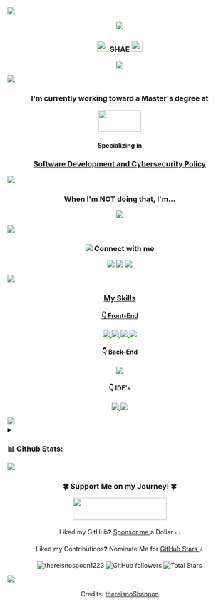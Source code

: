 <img src="https://user-images.githubusercontent.com/73097560/115834477-dbab4500-a447-11eb-908a-139a6edaec5c.gif">	

<p align="center"><a href="https://github.com/DenverCoder1/readme-typing-svg"><img src="https://readme-typing-svg.herokuapp.com?lines=Hi,+I'm+Shannon+Smith;but+almost+everyone+calls+me&center=true&width=500&height=50"></a></p>

<h3 align="center"><img src="https://raw.githubusercontent.com/iampavangandhi/iampavangandhi/master/gifs/Hi.gif" width="25" height="25">  SHAE  <img src="https://raw.githubusercontent.com/iampavangandhi/iampavangandhi/master/gifs/Hi.gif" width="25" height="25"></a>
</h3>



<p align="center">
  <img align="center" src="https://wallpaperaccess.com/full/3156705.jpg" style = "width: -webkit-fill-available;"/>
</p>



<img src="https://user-images.githubusercontent.com/73097560/115834477-dbab4500-a447-11eb-908a-139a6edaec5c.gif">	


<h3 align="center"> I'm currently working toward a Master's degree at </h3>
<p align="center"><img src="https://upload.wikimedia.org/wikipedia/commons/6/60/Virginia_Tech_Hokies_logo.svg" height="48" width="96"/></p>
<h4 align="center"> Specializing in </h4>
<h3 align="center"><a href="https://vtmit.vt.edu/academics/curriculum.html#graduate-certificates"> Software Development and Cybersecurity Policy </a></h3>


<img src="https://user-images.githubusercontent.com/73097560/115834477-dbab4500-a447-11eb-908a-139a6edaec5c.gif">	


<h3 align="center"> When I'm NOT doing that, I'm... </h3>

<p align="center"><a href="https://github.com/DenverCoder1/readme-typing-svg"><img src="https://readme-typing-svg.herokuapp.com?lines=👨‍💻+Improving+my+Programming+skills;🎨+Painting,+drawing,+sculpting+or+woodworking;🏠+Completing+home+renovation+projects;Spending+time+with+my+💍+wife+and+🐾+pets;🚀+Always+ready+to+collaborate&center=true&width=500&height=50"></a></p>


<img src="https://user-images.githubusercontent.com/73097560/115834477-dbab4500-a447-11eb-908a-139a6edaec5c.gif">	


<h3 align="center"><img src="https://media.giphy.com/media/iY8CRBdQXODJSCERIr/giphy.gif" width="30px"> Connect with me </h3>
								      
<p align="center">
    <a title="Linkedin" href="https://www.linkedin.com/in/call-me-shae/">
    <img src="https://img.icons8.com/nolan/48/linkedin.png"/>
    </a>
    <a title="Portfolio" href="https://thereisnoShannon.github.io/Shae%20Smith/index.html">
    <img src="https://img.icons8.com/nolan/48/s.png"/>
    </a>
    <a title="WixSite" href="https://shae1223.wixsite.com/shaesmith">
    <img src="https://user-images.githubusercontent.com/75339573/189492299-8fe30fb6-b0ff-4406-bbf2-fa7f8f41645d.png"/>
</p>	


<img src="https://user-images.githubusercontent.com/73097560/115834477-dbab4500-a447-11eb-908a-139a6edaec5c.gif">			      


<h3 align="center"> My Skills </h3>

<h4 align="center"> 👇 Front-End</h4> 
<p align="center">
    <a title="Javascript" href="https://www.javascript.com/">
    <img src="https://img.icons8.com/fluency/48/000000/javascript.png"/>
    </a>
    <a title="HTML" href="https://www.java.com/en/">
    <img src="https://img.icons8.com/color/48/000000/html-5--v1.png"/>
    </a>
    <a title="CSS" href="https://en.wikipedia.org/wiki/CSS">
    <img src="https://img.icons8.com/color/48/000000/css3.png"/>
    </a>
    <a title="Sass" href="https://en.wikipedia.org/wiki/Sass_(stylesheet_language)">
    <img src="https://img.icons8.com/color/48/000000/sass.png"/>
    </a>
</p>

<h4 align="center"> 👇 Back-End</h4> 
<p align="center">
    <a title="Java" href="https://www.java.com/">
    <img src="https://img.icons8.com/external-flaticons-flat-flat-icons/64/000000/external-java-computer-programming-flaticons-flat-flat-icons.png"/>
    </a>
</p>

<h4 align="center"> 👇 IDE's </h4> 
<p align="center">
    <a title="Eclipse" href="https://www.eclipse.org/ide/">
    <img src="https://img.icons8.com/nolan/64/java-eclipse.png"/>
    </a>
    <a title="IntelliJ" href="https://www.jetbrains.com/idea/">
    <img src="https://img.icons8.com/color/48/000000/intellij-idea.png"/>
    </a>
</p>


<img src="https://user-images.githubusercontent.com/73097560/115834477-dbab4500-a447-11eb-908a-139a6edaec5c.gif">			      


<details>
    
<summary>
    <h3>
        📊 Github Stats:
    </h3>
    </summary>
<br>

   [![GitHub Streak](https://streak-stats.demolab.com?user=thereisnospoon1223&theme=radical&hide_border=true&date_format=M%20j%5B%2C%20Y%5D&ring=8508B4&fire=FF8622&sideNums=8508B4)](https://git.io/streak-stats)

   [![GitHub Read Me Stats](https://github-readme-stats.vercel.app/api?username=thereisnospoon1223&theme=radical&hide_border=true&count_private=true)](https://github.com/thereisnospoon1223/github-readme-stats)  

   [![GitHub Top Langs](https://github-readme-stats.vercel.app/api/top-langs/?username=thereisnospoon1223&&theme=radical&hide_border=true&layout=compact)](https://github.com/thereisnospoon1223/github-readme-stats)
 
![snake gif](https://github.com/BrunoGonSouza/BrunoGonSouza/blob/output/github-contribution-grid-snake.svg)

</details>


<img src="https://user-images.githubusercontent.com/73097560/115834477-dbab4500-a447-11eb-908a-139a6edaec5c.gif">			      


<h3 align="center"> 🍀 Support Me on my Journey! 🍀 </h3>


<p align="center"><a href="https://www.buymeacoffee.com/shaesmith1223"><img src="https://camo.githubusercontent.com/28aae05a0fba45679e8e27d90609601e249b64a5fe30dfef05495de4f4e318d4/68747470733a2f2f63646e2e6275796d6561636f666665652e636f6d2f627574746f6e732f76322f64656661756c742d79656c6c6f772e706e67" height="50" width="210"></a>
</p>

<p align="center"> Liked my GitHub❓ <a href="https://github.com/sponsors/thereisnoShannon/dashboard/profile"> Sponsor me </a> a Dollar 💵 
</p>

<p align="center">Liked my Contributions❓ Nominate Me for <a href="https://stars.github.com/nominate/"> GitHub Stars </a>⭐ 

<p align="center"><img src="https://komarev.com/ghpvc/?username=k-star-229&label=Profile%20views&color=0e75b6&style=plastic" alt="thereisnospoon1223" />
    <img alt="GitHub followers" src="https://img.shields.io/github/followers/thereisnoShannon?label=Followers&style=social">    
    <img src="https://img.shields.io/github/stars/thereisnoShannon?label=Stars" alt="Total Stars">
</p>

<img src="https://user-images.githubusercontent.com/73097560/115834477-dbab4500-a447-11eb-908a-139a6edaec5c.gif">			      


<p align="center"> Credits: <a href="https://github.com/thereisnoShannon"> thereisnoShannon </a>
</p>

	
<!---
thereisnospoon1223/thereisnospoon1223 is a ✨ special ✨ repository because its `README.md` (this file) appears on your GitHub profile.
You can click the Preview link to take a look at your changes.
--->
